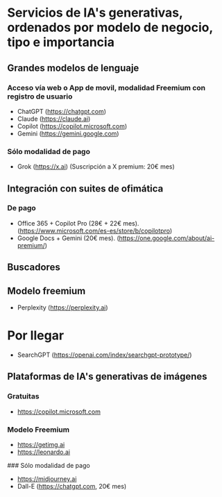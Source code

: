 # Servicios de IA's generativas, ordenados por modelo de negocio, tipo e importancia

## Grandes modelos de lenguaje
### Acceso vía web o App de movil, modalidad Freemium con registro de usuario
* ChatGPT (https://chatgpt.com)
* Claude (https://claude.ai)
* Copilot (https://copilot.microsoft.com)
* Gemini (https://gemini.google.com)
  
### Sólo modalidad de pago
* Grok (https://x.ai) (Suscripción a X premium: 20€ mes)

## Integración con suites de ofimática
### De pago
* Office 365 + Copilot Pro (28€ + 22€ mes). (https://www.microsoft.com/es-es/store/b/copilotpro)
* Google Docs + Gemini (20€ mes). (https://one.google.com/about/ai-premium/)

## Buscadores
## Modelo freemium
* Perplexity (https://perplexity.ai)

# Por llegar
* SearchGPT (https://openai.com/index/searchgpt-prototype/)

## Plataformas de IA's generativas de imágenes
### Gratuitas
* https://copilot.microsoft.com
  
### Modelo Freemium
* https://getimg.ai
* https://leonardo.ai
  
### Sólo modalidad de pago
* https://midjourney.ai
* Dall-E (https://chatgpt.com, 20€ mes)
  
